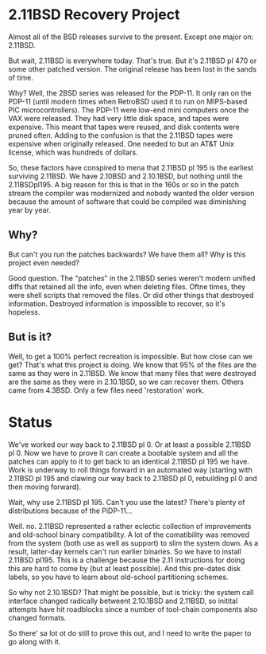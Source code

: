 # 2.11BSD Recovery Project

Almost all of the BSD releases survive to the present. Except one major on: 2.11BSD.

But wait, 2.11BSD is everywhere today. That's true. But it's 2.11BSD pl 470 or
some other patched version. The original release has been lost in the sands of
time.

Why? Well, the 2BSD series was released for the PDP-11. It only ran on the
PDP-11 (until modern times when RetroBSD used it to run on MIPS-based PIC
microcontrollers). The PDP-11 were low-end mini computers once the VAX were
released. They had very little disk space, and tapes were expensive. This meant
that tapes were reused, and disk contents were pruned often. Adding to the
confusion is that the 2.11BSD tapes were expensive when originally released. One
needed to but an AT&T Unix license, which was hundreds of dollars.

So, these factors have conspired to mena that 2.11BSD pl 195 is the earliest
surviving 2.11BSD. We have 2.10BSD and 2.10.1BSD, but nothing until the
2.11BSDpl195. A big reason for this is that in the 160s or so in the patch
stream the compiler was modernized and nobody wanted the older version because
the amount of software that could be compiled was diminishing year by year.

## Why?

But can't you run the patches backwards? We have them all? Why is this project
even needed?

Good question. The "patches" in the 2.11BSD series weren't modern unified diffs
that retained all the info, even when deleting files. Oftne times, they were
shell scripts that removed the files. Or did other things that destroyed
information. Destroyed information is impossible to recover, so it's hopeless.

## But is it?

Well, to get a 100% perfect recreation is impossible. But how close can we get?
That's what this project is doing. We know that 95% of the files are the same as
they were in 2.11BSD. We know that many files that were destroyed are the same
as they were in 2.10.1BSD, so we can recover them. Others came from 4.3BSD. Only
a few files need 'restoration' work.

# Status

We've worked our way back to 2.11BSD pl 0. Or at least a possible 2.11BSD pl
0. Now we have to prove it can create a bootable system and all the patches can
apply to it to get back to an identical 2.11BSD pl 195 we have. Work is underway
to roll things forward in an automated way (starting with 2.11BSD pl 195 and
clawing our way back to 2.11BSD pl 0, rebuilding pl 0 and then moving forward).

Wait, why use 2.11BSD pl 195. Can't you use the latest? There's plenty of
distributions because of the PiDP-11...

Well. no. 2.11BSD represented a rather eclectic collection of improvements and
old-school binary compatibility. A lot of the comatibility was removed from the
system (both use as well as support) to slim the system down. As a result,
latter-day kernels can't run earlier binaries. So we have to install 2.11BSD pl195.
This is a challenge because the 2.11 instructions for doing this are hard to come
by (but at least possible). And this pre-dates disk labels, so you have to learn
about old-school partitioning schemes.

So why not 2.10.1BSD? That might be possible, but is tricky: the system call
interface changed radically betweent 2.10.1BSD and 2.11BSD, so initital attempts
have hit roadblocks since a number of tool-chain components also changed formats.

So there' sa lot ot do still to prove this out, and I need to write the paper to
go along with it.

